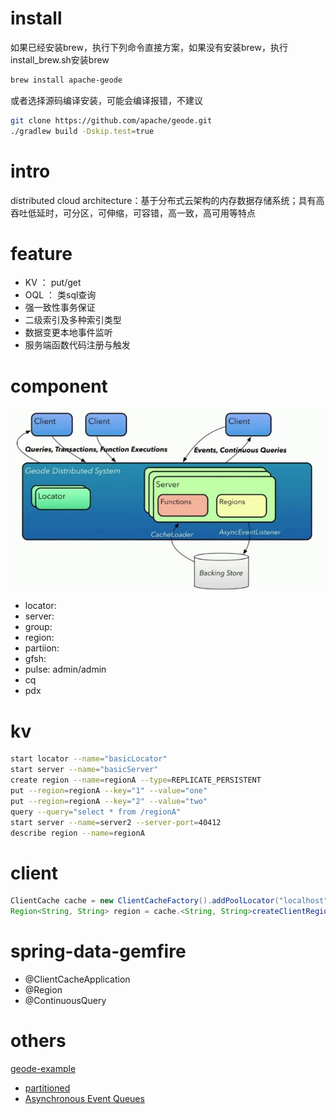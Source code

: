 # install

如果已经安装brew，执行下列命令直接方案，如果没有安装brew，执行install_brew.sh安装brew
   
```sh
brew install apache-geode
```
或者选择源码编译安装，可能会编译报错，不建议

```sh
git clone https://github.com/apache/geode.git
./gradlew build -Dskip.test=true
```

# intro

distributed cloud architecture：基于分布式云架构的内存数据存储系统；具有高吞吐低延时，可分区，可伸缩，可容错，高一致，高可用等特点

# feature

* KV ： put/get
* OQL ： 类sql查询
* 强一致性事务保证
* 二级索引及多种索引类型
* 数据变更本地事件监听
* 服务端函数代码注册与触发

# component
![架构图](https://github.com/jianran/geode-demo/blob/master/geode-arch.png?raw=true)
* locator: 
* server:
* group:
* region:
* partiion:
* gfsh:
* pulse: admin/admin
* cq
* pdx

# kv
```sh
start locator --name="basicLocator"
start server --name="basicServer"
create region --name=regionA --type=REPLICATE_PERSISTENT
put --region=regionA --key="1" --value="one"
put --region=regionA --key="2" --value="two"
query --query="select * from /regionA"
start server --name=server2 --server-port=40412
describe region --name=regionA
```
# client

```java
ClientCache cache = new ClientCacheFactory().addPoolLocator("localhost", 10334).create();
Region<String, String> region = cache.<String, String>createClientRegionFactory(ClientRegionShortcut.CACHING_PROXY).create("regionA");
```

# spring-data-gemfire

* @ClientCacheApplication
* @Region
* @ContinuousQuery

# others

[geode-example](https://github.com/apache/geode-examples)

* [partitioned](https://github.com/apache/geode-examples/blob/develop/partitioned/README.md)
* [Asynchronous Event Queues](https://github.com/apache/geode-examples/blob/develop/async/README.md)



